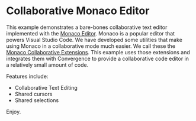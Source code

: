 # Collaborative Monaco Editor

This example demonstrates a bare-bones collaborative text editor implemented with the [Monaco Editor](https://microsoft.github.io/monaco-editor/). Monaco is a popular editor that powers Visual Studio Code.  We have developed some utilities that make using Monaco in a collaborative mode much easier. We call these the [Monaco Collaborative Extensions](https://github.com/convergencelabs/monaco-collab-ext). This example uses those extensions and integrates them with Convergence to provide a collaborative code editor in a relatively small amount of code.

Features include:
- Collaborative Text Editing
- Shared cursors
- Shared selections

Enjoy.

